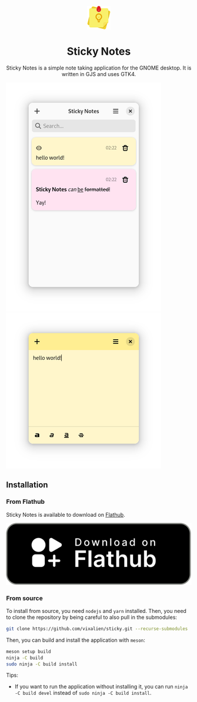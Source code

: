 <div align="center">
<img src="/data/icons/hicolor/scalable/apps/com.vixalien.sticky.svg" height="64">

# Sticky Notes

Sticky Notes is a simple note taking application for the GNOME desktop. It is
written in GJS and uses GTK4.

</div>

![All notes](data/resources/screenshots/notes.png)
![Note](data/resources/screenshots/note.png)

## Installation

### From Flathub

Sticky Notes is available to download on
[Flathub](https://flathub.org/apps/details/com.vixalien.sticky).

<a href="https://flathub.org/apps/details/com.vixalien.sticky" title="Download on Flathub">
  <picture>
    <source media="(prefers-color-scheme: dark)" srcset="data/resources/flathub-badges/download-i.svg">
    <source media="(prefers-color-scheme: light)" srcset="data/resources/flathub-badges/download.svg">
    <img alt="Download Sticky Notes on Flathub" src="data/resources/flathub-badges/download.svg">
  </picture>
</a>

### From source

To install from source, you need `nodejs` and `yarn` installed. Then, you need
to clone the repository by being careful to also pull in the submodules:

```sh
git clone https://github.com/vixalien/sticky.git --recurse-submodules
```

Then, you can build and install the application with `meson`:

```sh
meson setup build
ninja -C build
sudo ninja -C build install
```

Tips:

- If you want to run the application without installing it, you can run
  `ninja -C build devel` instead of `sudo ninja -C build install`.
